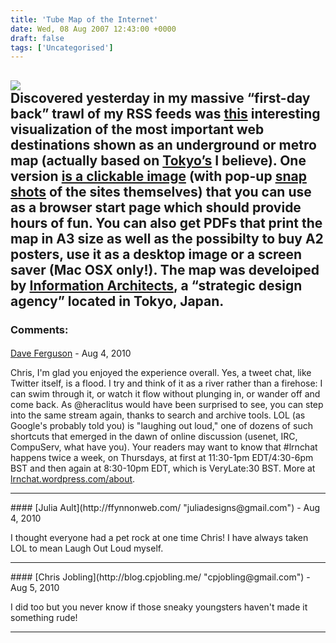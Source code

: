 ```yaml
---
title: 'Tube Map of the Internet'
date: Wed, 08 Aug 2007 12:43:00 +0000
draft: false
tags: ['Uncategorised']
---
```


[![](https://blog.cpjobling.net/wp-content/uploads/2016/11/ea850-ia_webtrends_2007_2_sm.gif?w=300)](https://blog.cpjobling.net/wp-content/uploads/2016/11/ea850-ia_webtrends_2007_2_sm.gif)  
Discovered yesterday in my massive “first-day back” trawl of my RSS feeds was [this](http://www.informationarchitects.jp/ia-trendmap-2007v2) interesting visualization of the most important web destinations shown as an underground or metro map (actually based on [Tokyo’s](http://www.tokyometro.jp/rosen/rosenzu/pdf/rosen_eng.pdf) I believe). One version [is a clickable image](http://www.informationarchitects.jp/slash/ia_trendmap_start.html) (with pop-up [snap shots](http://www.snap.com/) of the sites themselves) that you can use as a browser start page which should provide hours of fun. You can also get PDFs that print the map in A3 size as well as the possibilty to buy A2 posters, use it as a desktop image or a screen saver (Mac OSX only!). The map was develoiped by [Information Architects](http://www.informationarchitects.jp/), a “strategic design agency” located in Tokyo, Japan.
---
### Comments:
#### 
[Dave Ferguson](http://daveswhiteboard.com "junkmail@strathlorne.com") - <time datetime="2010-08-05 19:37:00">Aug 4, 2010</time>

Chris, I'm glad you enjoyed the experience overall. Yes, a tweet chat, like Twitter itself, is a flood. I try and think of it as a river rather than a firehose: I can swim through it, or watch it flow without plunging in, or wander off and come back. As @heraclitus would have been surprised to see, you can step into the same stream again, thanks to search and archive tools. LOL (as Google's probably told you) is "laughing out loud," one of dozens of such shortcuts that emerged in the dawn of online discussion (usenet, IRC, CompuServ, what have you). Your readers may want to know that #lrnchat happens twice a week, on Thursdays, at first at 11:30-1pm EDT/4:30-6pm BST and then again at 8:30-10pm EDT, which is VeryLate:30 BST. More at [lrnchat.wordpress.com/about](http://lrnchat.wordpress.com/about/).
<hr />
#### 
[Julia Ault](http://ffynnonweb.com/ "juliadesigns@gmail.com") - <time datetime="2010-08-05 22:41:00">Aug 4, 2010</time>

I thought everyone had a pet rock at one time Chris! I have always taken LOL to mean Laugh Out Loud myself.
<hr />
#### 
[Chris Jobling](http://blog.cpjobling.me/ "cpjobling@gmail.com") - <time datetime="2010-08-06 11:11:00">Aug 5, 2010</time>

I did too but you never know if those sneaky youngsters haven't made it something rude!
<hr />
